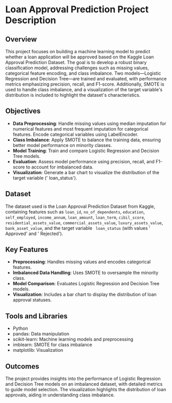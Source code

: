 # Loan Approval Prediction Project Description

## Overview
This project focuses on building a machine learning model to predict whether a loan application will be approved based on the Kaggle Loan Approval Prediction Dataset. The goal is to develop a robust binary classification model, addressing challenges such as missing values, categorical feature encoding, and class imbalance. Two models—Logistic Regression and Decision Tree—are trained and evaluated, with performance metrics emphasizing precision, recall, and F1-score. Additionally, SMOTE is used to handle class imbalance, and a visualization of the target variable's distribution is included to highlight the dataset's characteristics.

## Objectives
- **Data Preprocessing**: Handle missing values using median imputation for numerical features and most frequent imputation for categorical features. Encode categorical variables using LabelEncoder.
- **Class Imbalance**: Apply SMOTE to balance the training data, ensuring better model performance on minority classes.
- **Model Training**: Train and compare Logistic Regression and Decision Tree models.
- **Evaluation**: Assess model performance using precision, recall, and F1-score to account for imbalanced data.
- **Visualization**: Generate a bar chart to visualize the distribution of the target variable (' loan_status').

## Dataset
The dataset used is the Loan Approval Prediction Dataset from Kaggle, containing features such as `loan_id`, `no_of_dependents`, `education`, `self_employed`, `income_annum`, `loan_amount`, `loan_term`, `cibil_score`, `residential_assets_value`, `commercial_assets_value`, `luxury_assets_value`, `bank_asset_value`, and the target variable ` loan_status` (with values ' Approved' and ' Rejected').

## Key Features
- **Preprocessing**: Handles missing values and encodes categorical features.
- **Imbalanced Data Handling**: Uses SMOTE to oversample the minority class.
- **Model Comparison**: Evaluates Logistic Regression and Decision Tree models.
- **Visualization**: Includes a bar chart to display the distribution of loan approval statuses.

## Tools and Libraries
- Python
- pandas: Data manipulation
- scikit-learn: Machine learning models and preprocessing
- imblearn: SMOTE for class imbalance
- matplotlib: Visualization

## Outcomes
The project provides insights into the performance of Logistic Regression and Decision Tree models on an imbalanced dataset, with detailed metrics to guide model selection. The visualization highlights the distribution of loan approvals, aiding in understanding class imbalance.
